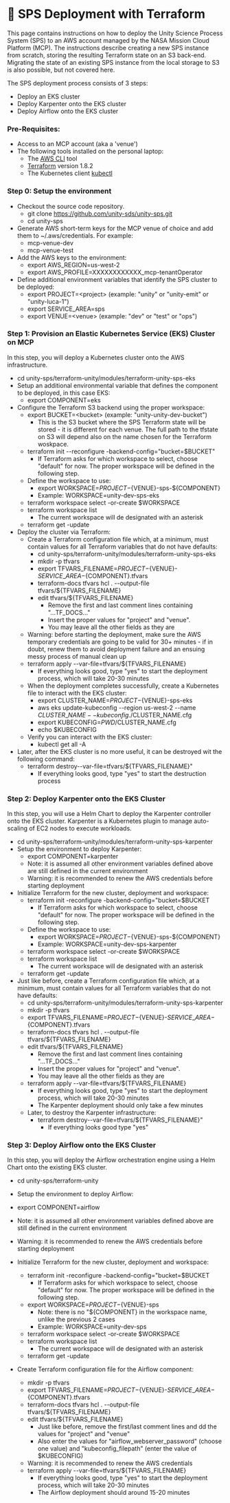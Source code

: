 # 🧱 SPS Deployment with Terraform

This page contains instructions on how to deploy the Unity Science Process System (SPS) to an AWS account managed by the NASA Mission Cloud Platform (MCP). The instructions describe creating a new SPS instance from scratch, storing the resulting Terraform state on an S3 back-end. Migrating the state of an existing SPS instance from the local storage to S3 is also possible, but not covered here.

The SPS deployment process consists of 3 steps:

* Deploy an EKS cluster
* Deploy Karpenter onto the EKS cluster
* Deploy Airflow onto the EKS cluster

### Pre-Requisites:

* Access to an MCP account (aka a 'venue')
* The following tools installed on the personal laptop:
  * The [AWS CLI](https://aws.amazon.com/cli/) tool
  * [Terraform](https://www.terraform.io/) version 1.8.2
  * The Kubernetes client [kubectl](https://kubernetes.io/docs/reference/kubectl/)

### Step 0: Setup the environment

* Checkout the source code repository.&#x20;
  * git clone https://github.com/unity-sds/unity-sps.git
  * cd unity-sps
* Generate AWS short-term keys for the MCP venue of choice and add them to \~/.aws/credentials. For example:
  * mcp-venue-dev
  * mcp-venue-test
* Add the AWS keys to the environment:
  * export AWS\_REGION=us-west-2
  * export AWS\_PROFILE=XXXXXXXXXXXX\_mcp-tenantOperator
* Define additional environment variables that identify the SPS cluster to be deployed:
  * export PROJECT=\<project> (example: "unity" or "unity-emit" or "unity-luca-1")
  * export SERVICE\_AREA=sps
  * export VENUE=\<venue> (example: "dev" or "test" or "ops")

### Step 1: Provision an Elastic Kubernetes Service (EKS) Cluster on MCP

In this step, you will deploy a Kubernetes cluster onto the AWS infrastructure.

* cd unity-sps/terraform-unity/modules/terraform-unity-sps-eks
* Setup an additional environmental variable that defines the component to be deployed, in this case EKS:
  * export COMPONENT=eks
* Configure the Terraform S3 backend using the proper workspace:
  * export BUCKET=\<bucket> (example: "unity-unity-dev-bucket")
    * This is the S3 bucket where the SPS Terraform state will be stored - it is different for each venue. The full path to the tfstate on S3 will depend also on the name chosen for the Terraform woskpace.
  * terraform init --reconfigure -backend-config="bucket=$BUCKET"
    * If Terraform asks for which workspace to select, choose "default" for now. The proper workspace will be defined in the following step.
  * Define the workspace to use:
    * export WORKSPACE=${PROJECT}-${VENUE}-sps-${COMPONENT}
    * Example: WORKSPACE=unity-dev-sps-eks
  * terraform workspace select -or-create $WORKSPACE
  * terraform workspace list
    * The current workspace will de designated with an asterisk
  * terraform get -update
* Deploy the cluster via Terraform:
  * Create a Terraform configuration file which, at a minimum, must contain values for all Terraform variables that do not have defaults:
    * cd unity-sps/terraform-unity/modules/terraform-unity-sps-eks
    * mkdir -p tfvars
    * export TFVARS\_FILENAME=${PROJECT}-${VENUE}-${SERVICE\_AREA}-${COMPONENT}.tfvars
    * terraform-docs tfvars hcl . --output-file tfvars/${TFVARS\_FILENAME}
    * edit tfvars/${TFVARS\_FILENAME}
      * Remove the first and last comment lines containing "...TF\_DOCS..."
      * Insert the proper values for "project" and "venue".
      * You may leave all the other fields as they are
  * Warning: before starting the deployment, make sure the AWS temporary credentials are going to be valid for 30+ minutes - if in doubt, renew them to avoid deployment failure and an ensuing messy process of manual clean up
  * terraform apply --var-file=tfvars/${TFVARS\_FILENAME}
    * If everything looks good, type "yes" to start the deployment process, which will take 20-30 minutes
  * When the deployment completes successfully, create a Kubernetes file to interact with the EKS cluster:
    * export CLUSTER\_NAME=${PROJECT}-${VENUE}-sps-eks
    * aws eks update-kubeconfig --region us-west-2 --name $CLUSTER\_NAME --kubeconfig ./$CLUSTER\_NAME.cfg
    * export KUBECONFIG=$PWD/$CLUSTER\_NAME.cfg
    * echo $KUBECONFIG
  * Verify you can interact with the EKS cluster:
    * kubectl get all -A
* Later, after the EKS cluster is no more useful, it can be destroyed wit the following command:
  * terraform destroy--var-file=tfvars/${TFVARS\_FILENAME}"
    * If everything looks good, type "yes" to start the destruction process

### Step 2: Deploy Karpenter onto the EKS Cluster

In this step, you will use a Helm Chart to deploy the Karpenter controller onto the EKS cluster. Karpenter is a Kubernetes plugin to manage auto-scaling of EC2 nodes to execute workloads.

* cd unity-sps/terraform-unity/modules/terraform-unity-sps-karpenter
* Setup the environment to deploy Karpenter:
  * export COMPONENT=karpenter
  * Note: it is assumed all other environment variables defined above are still defined in the current environment
  * Warning: it is recommended to renew the AWS credentials before starting deployment
* Initialize Terraform for the new cluster, deployment and workspace:
  * terraform init -reconfigure -backend-config="bucket=$BUCKET
    * If Terraform asks for which workspace to select, choose "default" for now. The proper workspace will be defined in the following step.
  * Define the workspace to use:
    * export WORKSPACE=${PROJECT}-${VENUE}-sps-${COMPONENT}
    * Example: WORKSPACE=unity-dev-sps-karpenter
  * terraform workspace select -or-create $WORKSPACE
  * terraform workspace list
    * The current workspace will de designated with an asterisk
  * terraform get -update
* Just like before, create a Terraform configuration file which, at a minimum, must contain values for all Terraform variables that do not have defaults:
  * cd unity-sps/terraform-unity/modules/terraform-unity-sps-karpenter
  * mkdir -p tfvars
  * export TFVARS\_FILENAME=${PROJECT}-${VENUE}-${SERVICE\_AREA}-${COMPONENT}.tfvars
  * terraform-docs tfvars hcl . --output-file tfvars/${TFVARS\_FILENAME}
  * edit tfvars/${TFVARS\_FILENAME}
    * Remove the first and last comment lines containing "...TF\_DOCS..."
    * Insert the proper values for "project" and "venue".
    * You may leave all the other fields as they are
  * terraform apply --var-file=tfvars/${TFVARS\_FILENAME}
    * If everything looks good, type "yes" to start the deployment process, which will take 20-30 minutes
    * The Karpenter deployment should only take a few minutes
  * Later, to destroy the Karpenter infrastructure:
    * terraform destroy--var-file=tfvars/${TFVARS\_FILENAME}"
      * If everything looks good type "yes"

### Step 3: Deploy Airflow onto the EKS Cluster

In this step, you will deploy the Airflow orchestration engine using a Helm Chart onto the existing EKS cluster.

* cd unity-sps/terraform-unity
* Setup the environment to deploy Airflow:
* export COMPONENT=airflow
* Note: it is assumed all other environment variables defined above are still defined in the current environment
* Warning: it is recommended to renew the AWS credentials before starting deployment
*   Initialize Terraform for the new cluster, deployment and workspace:



    * terraform init -reconfigure -backend-config="bucket=$BUCKET
      * If Terraform asks for which workspace to select, choose "default" for now. The proper workspace will be defined in the following step.
    * export WORKSPACE=${PROJECT}-${VENUE}-sps
      * Note: there is no "${COMPONENT} in the workspace name, unlike the previous 2 cases
      * Example: WORKSPACE=unity-dev-sps
    * terraform workspace select -or-create $WORKSPACE
    * terraform workspace list
      * The current workspace will de designated with an asterisk
    * terraform get -update
* Create  Terraform configuration file for the Airflow component:
  * mkdir -p tfvars
  * export TFVARS\_FILENAME=${PROJECT}-${VENUE}-${SERVICE\_AREA}-${COMPONENT}.tfvars
  * terraform-docs tfvars hcl . --output-file tfvars/${TFVARS\_FILENAME}
  * edit tfvars/${TFVARS\_FILENAME}
    * Just like before, remove the first/last comment lines and dd the values for "project" and "venue"
    * Also enter the values for "airflow\_webserver\_password" (choose one value) and "kubeconfig\_filepath" (enter the value of $KUBECONFIG)
  * Warning: it is recommended to renew the AWS credentials
  * terraform apply --var-file=tfvars/${TFVARS\_FILENAME}
    * If everything looks good, type "yes" to start the deployment process, which will take 20-30 minutes
    * The Airflow deployment should around 15-20 minutes
